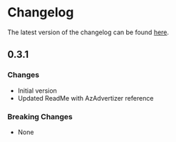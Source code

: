 # Changelog

The latest version of the changelog can be found [here](https://github.com/Azure/bicep-registry-modules/blob/main/avm/res/network/ddos-protection-plan/CHANGELOG.md).

## 0.3.1

### Changes

- Initial version
- Updated ReadMe with AzAdvertizer reference

### Breaking Changes

- None
